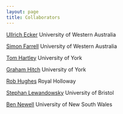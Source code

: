 ```yaml
---
layout: page
title: Collaborators
---
```


<p> <a href="http://www.uwa.edu.au/people/ullrich.ecker.html">Ullrich Ecker</a> University of Western Australia </p>
<p> <a href="http://psy-farrell.github.io">Simon Farrell</a> University of Western Australia </p>
<p> <a href="http://www.york.ac.uk/psychology/staff/faculty/th512/">Tom Hartley</a> University of York </p>
<p> <a href="http://www.york.ac.uk/psychology/staff/faculty/gjh3/">Graham Hitch</a> University of York </p>
<p> <a href="http://pure.rhul.ac.uk/portal/en/persons/rob-hughes(c7912f97-8990-4775-862f-bb1060e85d9e).html">Rob Hughes</a> Royal Holloway </p>
<p> <a href="http://www.bris.ac.uk/expsych/people/stephan-lewandowsky/.html">Stephan Lewandowsky</a> University of Bristol </p>
<p> <a href="http://www2.psy.unsw.edu.au/Users/BNewell/">Ben Newell</a> University of New South Wales </p>
